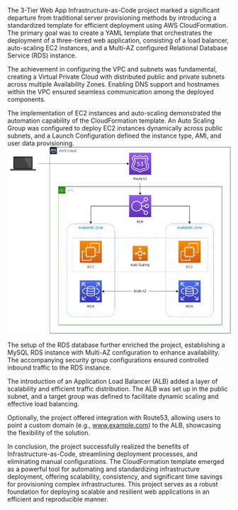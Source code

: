 The 3-Tier Web App Infrastructure-as-Code project marked a significant departure from traditional server provisioning methods by introducing a standardized template for efficient deployment using AWS CloudFormation. The primary goal was to create a YAML template that orchestrates the deployment of a three-tiered web application, consisting of a load balancer, auto-scaling EC2 instances, and a Multi-AZ configured Relational Database Service (RDS) instance.

The achievement in configuring the VPC and subnets was fundamental, creating a Virtual Private Cloud with distributed public and private subnets across multiple Availability Zones. Enabling DNS support and hostnames within the VPC ensured seamless communication among the deployed components.

The implementation of EC2 instances and auto-scaling demonstrated the automation capability of the CloudFormation template. An Auto Scaling Group was configured to deploy EC2 instances dynamically across public subnets, and a Launch Configuration defined the instance type, AMI, and user data provisioning.
![Iac](https://github.com/suhaybpirji/AWS-Projects/blob/main/Infrastructure-as-Code%3A%203-Tier%20Web%20App/content.png)


The setup of the RDS database further enriched the project, establishing a MySQL RDS instance with Multi-AZ configuration to enhance availability. The accompanying security group configurations ensured controlled inbound traffic to the RDS instance.

The introduction of an Application Load Balancer (ALB) added a layer of scalability and efficient traffic distribution. The ALB was set up in the public subnet, and a target group was defined to facilitate dynamic scaling and effective load balancing.

Optionally, the project offered integration with Route53, allowing users to point a custom domain (e.g., www.example.com) to the ALB, showcasing the flexibility of the solution.

In conclusion, the project successfully realized the benefits of Infrastructure-as-Code, streamlining deployment processes, and eliminating manual configurations. The CloudFormation template emerged as a powerful tool for automating and standardizing infrastructure deployment, offering scalability, consistency, and significant time savings for provisioning complex infrastructures. This project serves as a robust foundation for deploying scalable and resilient web applications in an efficient and reproducible manner.















